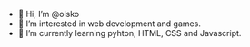 - 👋 Hi, I’m @olsko
- 👀 I’m interested in web development and games.
- 🌱 I’m currently learning pyhton, HTML, CSS and Javascript.
